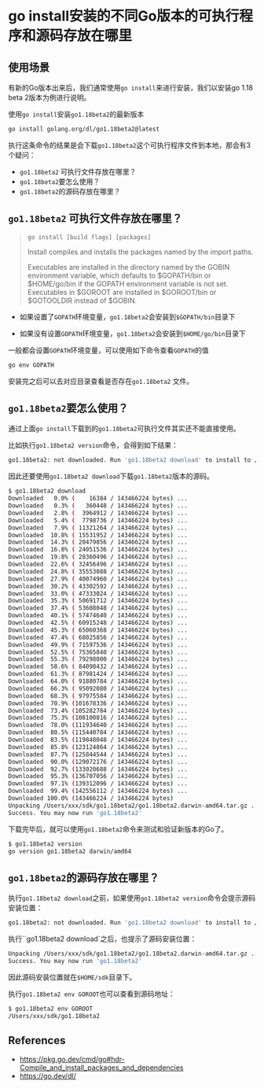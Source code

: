 # go install安装的不同Go版本的可执行程序和源码存放在哪里

## 使用场景

有新的Go版本出来后，我们通常使用`go install`来进行安装，我们以安装go 1.18 beta 2版本为例进行说明。

使用`go install`安装`go1.18beta2`的最新版本

```bash
go install golang.org/dl/go1.18beta2@latest
```

执行这条命令的结果是会下载`go1.18beta2`这个可执行程序文件到本地，那会有3个疑问：

* `go1.18beta2` 可执行文件存放在哪里？
* `go1.18beta2`要怎么使用？
* `go1.18beta2`的源码存放在哪里？



## `go1.18beta2` 可执行文件存放在哪里？

> ```
> go install [build flags] [packages]
> ```
>
> Install compiles and installs the packages named by the import paths.
>
> Executables are installed in the directory named by the GOBIN environment variable, which defaults to $GOPATH/bin or $HOME/go/bin if the GOPATH environment variable is not set. Executables in $GOROOT are installed in $GOROOT/bin or $GOTOOLDIR instead of $GOBIN.

* 如果设置了`GOPATH`环境变量，`go1.18beta2`会安装到`$GOPATH/bin`目录下

* 如果没有设置`GOPATH`环境变量，`go1.18beta2`会安装到`$HOME/go/bin`目录下

一般都会设置`GOPATH`环境变量，可以使用如下命令查看`GOPATH`的值

```bash
go env GOPATH
```

安装完之后可以去对应目录查看是否存在`go1.18beta2` 文件。



## `go1.18beta2`要怎么使用？

通过上面`go install`下载到的`go1.18beta2`可执行文件其实还不能直接使用。

比如执行`go1.18beta2 version`命令，会得到如下结果：

```bash
go1.18beta2: not downloaded. Run 'go1.18beta2 download' to install to /Users/xxx/sdk/go1.18beta2
```

因此还要使用`go1.18beta2 download`下载`go1.18beta2`版本的源码。

```bash
$ go1.18beta2 download
Downloaded   0.0% (    16384 / 143466224 bytes) ...
Downloaded   0.3% (   360448 / 143466224 bytes) ...
Downloaded   2.8% (  3964912 / 143466224 bytes) ...
Downloaded   5.4% (  7798736 / 143466224 bytes) ...
Downloaded   7.9% ( 11321264 / 143466224 bytes) ...
Downloaded  10.8% ( 15531952 / 143466224 bytes) ...
Downloaded  14.3% ( 20479856 / 143466224 bytes) ...
Downloaded  16.8% ( 24051536 / 143466224 bytes) ...
Downloaded  19.8% ( 28360496 / 143466224 bytes) ...
Downloaded  22.6% ( 32456496 / 143466224 bytes) ...
Downloaded  24.8% ( 35553088 / 143466224 bytes) ...
Downloaded  27.9% ( 40074960 / 143466224 bytes) ...
Downloaded  30.2% ( 43302592 / 143466224 bytes) ...
Downloaded  33.0% ( 47333024 / 143466224 bytes) ...
Downloaded  35.3% ( 50691712 / 143466224 bytes) ...
Downloaded  37.4% ( 53608048 / 143466224 bytes) ...
Downloaded  40.1% ( 57474640 / 143466224 bytes) ...
Downloaded  42.5% ( 60915248 / 143466224 bytes) ...
Downloaded  45.3% ( 65060368 / 143466224 bytes) ...
Downloaded  47.4% ( 68025856 / 143466224 bytes) ...
Downloaded  49.9% ( 71597536 / 143466224 bytes) ...
Downloaded  52.5% ( 75365840 / 143466224 bytes) ...
Downloaded  55.3% ( 79298000 / 143466224 bytes) ...
Downloaded  58.6% ( 84098432 / 143466224 bytes) ...
Downloaded  61.3% ( 87981424 / 143466224 bytes) ...
Downloaded  64.0% ( 91880784 / 143466224 bytes) ...
Downloaded  66.3% ( 95092080 / 143466224 bytes) ...
Downloaded  68.3% ( 97975584 / 143466224 bytes) ...
Downloaded  70.9% (101678336 / 143466224 bytes) ...
Downloaded  73.4% (105282784 / 143466224 bytes) ...
Downloaded  75.3% (108100816 / 143466224 bytes) ...
Downloaded  78.0% (111934640 / 143466224 bytes) ...
Downloaded  80.5% (115440784 / 143466224 bytes) ...
Downloaded  83.5% (119848048 / 143466224 bytes) ...
Downloaded  85.8% (123124864 / 143466224 bytes) ...
Downloaded  87.7% (125844544 / 143466224 bytes) ...
Downloaded  90.0% (129072176 / 143466224 bytes) ...
Downloaded  92.7% (133020688 / 143466224 bytes) ...
Downloaded  95.3% (136707056 / 143466224 bytes) ...
Downloaded  97.1% (139312096 / 143466224 bytes) ...
Downloaded  99.4% (142556112 / 143466224 bytes) ...
Downloaded 100.0% (143466224 / 143466224 bytes)
Unpacking /Users/xxx/sdk/go1.18beta2/go1.18beta2.darwin-amd64.tar.gz ...
Success. You may now run 'go1.18beta2'
```

下载完毕后，就可以使用`go1.18beta2`命令来测试和验证新版本的Go了。

```bash
$ go1.18beta2 version
go version go1.18beta2 darwin/amd64
```



## `go1.18beta2`的源码存放在哪里？

执行`go1.18beta2 download`之前，如果使用`go1.18beta2 version`命令会提示源码安装位置：

```bash
go1.18beta2: not downloaded. Run 'go1.18beta2 download' to install to /Users/xxx/sdk/go1.18beta2
```

执行``go1.18beta2 download`之后，也提示了源码安装位置：

```bash
Unpacking /Users/xxx/sdk/go1.18beta2/go1.18beta2.darwin-amd64.tar.gz ...
Success. You may now run 'go1.18beta2'
```

因此源码安装位置就在`$HOME/sdk`目录下。

执行`go1.18beta2 env GOROOT`也可以查看到源码地址：

```bash
$ go1.18beta2 env GOROOT
/Users/xxx/sdk/go1.18beta2
```



## References

* https://pkg.go.dev/cmd/go#hdr-Compile_and_install_packages_and_dependencies
* https://go.dev/dl/